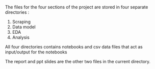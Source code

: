 The files for the four sections of the project are stored in four separate directories :
1. Scraping
2. Data model
3. EDA
4. Analysis

All four directories contains notebooks and csv data files that act as input/output for the notebooks

The report and ppt slides are the other two files in the current directory.